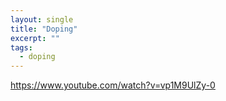 ```yaml
---
layout: single
title: "Doping"
excerpt: ""
tags:
  - doping
---
```


https://www.youtube.com/watch?v=vp1M9UlZy-0